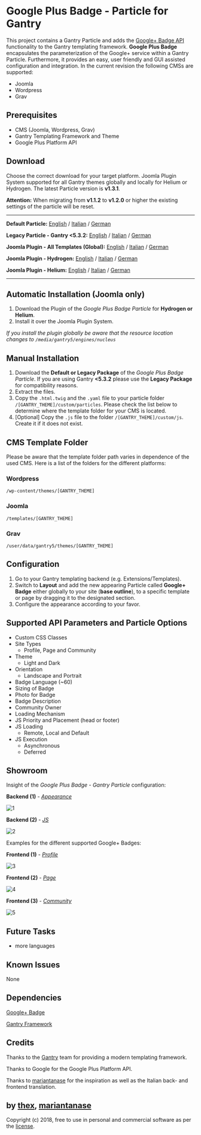# Google Plus Badge - Particle for Gantry
This project contains a Gantry Particle and adds the [Google+ Badge API](https://developers.google.com/+/web/badge/) functionality to the Gantry templating framework. **Google Plus Badge** encapsulates the parameterization of the Google+ service within a Gantry Particle. Furthermore, it provides an easy, user friendly and GUI assisted configuration and integration. In the current revision the following CMSs are supported:
* Joomla
* Wordpress
* Grav

## Prerequisites
* CMS (Joomla, Wordpress, Grav)
* Gantry Templating Framework and Theme
* Google Plus Platform API

## Download
Choose the correct download for your target platform. Joomla Plugin System supported for all Gantry themes globally and locally for Helium or Hydrogen. The latest Particle version is **v1.3.1**.

**Attention:** When migrating from **v1.1.2** to **v1.2.0** or higher the existing settings of the particle will be reset.
___
**Default Particle:**
[English](https://github.com/thexmanxyz/Google-Plus-Badge-Gantry/releases/download/v1.3.1/gpb.particle.only.EN.v1.3.1.zip) / [Italian](https://github.com/thexmanxyz/Google-Plus-Badge-Gantry/releases/download/v1.3.1/gpb.particle.only.IT.v1.3.1.zip) / [German](https://github.com/thexmanxyz/Google-Plus-Badge-Gantry/releases/download/v1.3.1/gpb.particle.only.DE.v1.3.1.zip)

**Legacy Particle - Gantry <5.3.2:**
[English](https://github.com/thexmanxyz/Google-Plus-Badge-Gantry/releases/download/v1.3.1/gpb.particle.only.legacy.EN.v1.3.1.zip) / [Italian](https://github.com/thexmanxyz/Google-Plus-Badge-Gantry/releases/download/v1.3.1/gpb.particle.only.legacy.IT.v1.3.1.zip) / [German](https://github.com/thexmanxyz/Google-Plus-Badge-Gantry/releases/download/v1.3.1/gpb.particle.only.legacy.DE.v1.3.1.zip)

**Joomla Plugin - All Templates (Global):**
[English](https://github.com/thexmanxyz/Google-Plus-Badge-Gantry/releases/download/v1.3.1/gpb.j3.global.EN.v1.3.1.zip) / [Italian](https://github.com/thexmanxyz/Google-Plus-Badge-Gantry/releases/download/v1.3.1/gpb.j3.global.IT.v1.3.1.zip) / [German](https://github.com/thexmanxyz/Google-Plus-Badge-Gantry/releases/download/v1.3.1/gpb.j3.global.DE.v1.3.1.zip)

**Joomla Plugin - Hydrogen:**
[English](https://github.com/thexmanxyz/Google-Plus-Badge-Gantry/releases/download/v1.3.1/gpb.j3.hydrogen.EN.v1.3.1.zip) / [Italian](https://github.com/thexmanxyz/Google-Plus-Badge-Gantry/releases/download/v1.3.1/gpb.j3.hydrogen.IT.v1.3.1.zip) / [German](https://github.com/thexmanxyz/Google-Plus-Badge-Gantry/releases/download/v1.3.1/gpb.j3.hydrogen.DE.v1.3.1.zip)

**Joomla Plugin - Helium:**
[English](https://github.com/thexmanxyz/Google-Plus-Badge-Gantry/releases/download/v1.3.1/gpb.j3.helium.EN.v1.3.1.zip) / [Italian](https://github.com/thexmanxyz/Google-Plus-Badge-Gantry/releases/download/v1.3.1/gpb.j3.helium.IT.v1.3.1.zip) / [German](https://github.com/thexmanxyz/Google-Plus-Badge-Gantry/releases/download/v1.3.1/gpb.j3.helium.DE.v1.3.1.zip)
___

## Automatic Installation (Joomla only)
1. Download the Plugin of the *Google Plus Badge Particle* for **Hydrogen or Helium**.
2. Install it over the Joomla Plugin System.

*If you install the plugin globally be aware that the resource location changes to `/media/gantry5/engines/nucleus`*

## Manual Installation
1. Download the **Default or Legacy Package** of the *Google Plus Badge Particle*. If you are using Gantry **<5.3.2** please use the **Legacy Package** for compatibility reasons.
2. Extract the files.
3. Copy the `.html.twig` and the `.yaml` file to your particle folder `/[GANTRY_THEME]/custom/particles`. Please check the list below to determine where the template folder for your CMS is located.
4. [Optional] Copy the `.js` file to the folder `/[GANTRY_THEME]/custom/js`. Create it if it does not exist.

## CMS Template Folder
Please be aware that the template folder path varies in dependence of the used CMS. Here is a list of the folders for the different platforms:

### Wordpress
`/wp-content/themes/[GANTRY_THEME]`

### Joomla
`/templates/[GANTRY_THEME]`

### Grav
`/user/data/gantry5/themes/[GANTRY_THEME]`

## Configuration
1. Go to your Gantry templating backend (e.g. Extensions/Templates).
2. Switch to **Layout** and add the new appearing Particle called **Google+ Badge** either globally to your site (**base outline**), to a specific template or page by dragging it to the designated section.
3. Configure the appearance according to your favor.
 
## Supported API Parameters and Particle Options
* Custom CSS Classes
* Site Types
  * Profile, Page and Community
* Theme
  * Light and Dark
* Orientation
  * Landscape and Portrait
* Badge Language (~60)
* Sizing of Badge
* Photo for Badge
* Badge Description
* Community Owner
* Loading Mechanism
* JS Priority and Placement (head or footer)
* JS Loading
  * Remote, Local and Default
* JS Execution
  * Asynchronous
  * Deferred

## Showroom
Insight of the *Google Plus Badge - Gantry Particle* configuration:

**Backend (1)** - *[Appearance](/screenshots/backend_appearance.png)*

![1](/screenshots/backend_appearance.png)

**Backend (2)** - *[JS](/screenshots/backend_js.png)*

![2](/screenshots/backend_js.png)

Examples for the different supported Google+ Badges:

**Frontend (1)** - *[Profile](/screenshots/frontend_profile.png)*

![3](/screenshots/frontend_profile.png)

**Frontend (2)** - *[Page](/screenshots/frontend_page.png)*

![4](/screenshots/frontend_page.png)

**Frontend (3)** - *[Community](/screenshots/frontend_community.png)*

![5](/screenshots/frontend_community.png)

## Future Tasks
* more languages

## Known Issues
None

## Dependencies
[Google+ Badge](https://developers.google.com/+/web/badge/)

[Gantry Framework](http://gantry.org/)

## Credits
Thanks to the [Gantry](https://github.com/gantry) team for providing a modern templating framework.

Thanks to Google for the Google Plus Platform API.

Thanks to [mariantanase](https://github.com/mariantanase) for the inspiration as well as the Italian back- and frontend translation.

## by [thex](https://github.com/thexmanxyz), [mariantanase](https://github.com/mariantanase)
Copyright (c) 2018, free to use in personal and commercial software as per the [license](/LICENSE.md).
